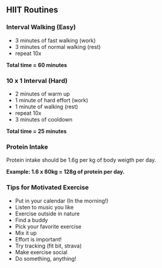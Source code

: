 
## HIIT Routines

### Interval Walking (Easy)

- 3 minutes of fast walking (work)
- 3 minutes of normal walking (rest)
- repeat 10x

**Total time = 60 minutes**

### 10 x 1 Interval (Hard)

- 2 minutes of warm up
- 1 minute of hard effort (work)
- 1 minute of walking (rest)
- repeat 10x
- 3 minutes of cooldown

**Total time = 25 minutes**

### Protein Intake

Protein intake should be 1.6g per kg of body weigth per day.

**Example: 1.6 x 80kg = 128g of protein per day.**

### Tips for Motivated Exercise

- Put in your calendar (In the morning!)
- Listen to music you like
- Exercise outside in nature
- Find a buddy
- Pick your favorite exercise
- Mix it up
- Effort is important!
- Try tracking (fit bit, strava)
- Make exercise social
- Do something, anything!




